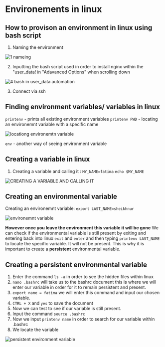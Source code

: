 # Environements in linux

## How to provison an environment in linux using bash script

1. Naming the environment

![1  nameing](https://user-images.githubusercontent.com/129324316/232074574-91c5e967-47c2-4687-8318-d0dc840f228a.png)

2. Inputting the bash script used in order to install nginx within the "user_data! in "Adavanced Options" when scrolling down

![4  bash in user_data automation](https://user-images.githubusercontent.com/129324316/232074781-0792a45f-c01a-4167-ace7-4e333f00dd11.png)

3. Connect via ssh


## Finding environment variables/ variables in linux

`printenv` - prints all existing environment variables
`printenv PWD` - locating an environemnt variable with a specific name

![locationg environemtn variable](https://user-images.githubusercontent.com/129324316/232076097-15f135ef-2032-47e5-acff-bf8a88846f74.png)

`env` - another way of seeing environment variable


## Creating a variable in linux
1. Creating a variable and calling it :
 `MY_NAME=fatima`
 `echo $MY_NAME`
 
 ![CREATING A VARIABLE AND CALLING IT](https://user-images.githubusercontent.com/129324316/232075927-ad11708e-e8a6-44bc-9324-4c1c48762f4a.png)
 
## Creating an environmental variable
Creating an environemnt variable: `export LAST_NAME=sheikhnur`

![environemnt variable](https://user-images.githubusercontent.com/129324316/232076816-6d4dd050-1772-4151-a0c7-344ee8909f04.png)


**However once you leave the environment this variable it will be gone**
We can check if the environmental variable is still present by exiting and entering back into linux
`exit` and `enter` and then typing `printenv LAST_NAME` to locate the specific variable. It will not be present.
This is why it is important to create a **persistent** environmental variable.

## Creating a **persistent** environmental variable
1. Enter the command `ls -a` in order to see the hidden files within linux
2. `nano .bashrc` will take us to the bashrc document this is where we will enter our variable in order for it to remain persistent and present.
3. `export name = fatima` we will enter this command and input our chosen variable.
4. `CTRL + X` and `yes` to save the document
5. Now we can test to see if our variable is still present.
6. Input the command `source .bashrc`
7. Now we input `printenv name` in order to search for our variable within .bashrc
8. We locate the variable 


![persistent environment variable](https://user-images.githubusercontent.com/129324316/232078452-6ca0c278-f589-4b09-857c-a88c43f5a830.png)


